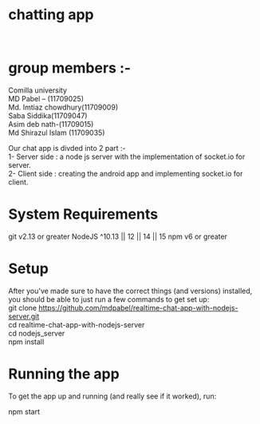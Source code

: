 # chatting app  <br /><br />
# group members :-  <br />
Comilla university  <br />
MD Pabel – (11709025) <br />
Md. Imtiaz chowdhury(11709009)   <br />
Saba Siddika(11709047) <br />
Asim deb nath-(11709015) <br />
Md Shirazul Islam (11709035) <br />

Our chat app is divded into 2 part :- <br />
1-	Server side : a node js server with the implementation of socket.io for server. <br />
2-	Client side : creating the android app and implementing socket.io for client. <br />

# System Requirements
git v2.13 or greater
NodeJS ^10.13 || 12 || 14 || 15
npm v6 or greater

# Setup <br />
After you've made sure to have the correct things (and versions) installed, you should be able to just run a few commands to get set up: <br />
git clone https://github.com/mdpabel/realtime-chat-app-with-nodejs-server.git <br />
cd realtime-chat-app-with-nodejs-server <br />
cd nodejs_server <br />
npm install <br />

# Running the app <br />
To get the app up and running (and really see if it worked), run: <br />

npm start <br />
